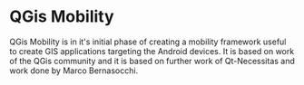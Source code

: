 QGis Mobility
==========

QGis Mobility is in it's initial phase of creating a mobility framework useful
to create GIS applications targeting the Android devices. It is based on work
of the QGis community and it is based on further work of Qt-Necessitas and
work done by Marco Bernasocchi.



